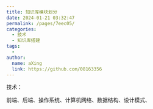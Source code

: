```yaml
---
title: 知识库模块划分
date: 2024-01-21 03:32:47
permalink: /pages/7eec05/
categories:
  - 技术
  - 知识库搭建
tags:
  - 
author: 
  name: aXing
  link: https://github.com/08163356
---
```








技术：

前端、后端、操作系统、计算机网络、数据结构、设计模式、